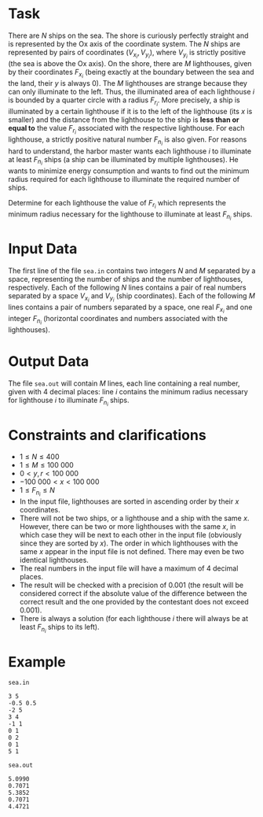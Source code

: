 
# Task

There are $N$ ships on the sea. The shore is curiously perfectly straight and is represented by the Ox axis of the coordinate system. The $N$ ships are represented by pairs of coordinates $(V_{x_i}, V_{y_i})$, where $V_{y_i}$ is strictly positive (the sea is above the Ox axis). On the shore, there are $M$ lighthouses, given by their coordinates $F_{x_i}$ (being exactly at the boundary between the sea and the land, their $y$ is always $0$). The $M$ lighthouses are strange because they can only illuminate to the left. Thus, the illuminated area of each lighthouse $i$ is bounded by a quarter circle with a radius $F_{r_i}$. More precisely, a ship is illuminated by a certain lighthouse if it is to the left of the lighthouse (its $x$ is smaller) and the distance from the lighthouse to the ship is **less than or equal to** the value $F_{r_i}$ associated with the respective lighthouse.
For each lighthouse, a strictly positive natural number $F_{n_i}$ is also given. For reasons hard to understand, the harbor master wants each lighthouse $i$ to illuminate at least $F_{n_i}$ ships (a ship can be illuminated by multiple lighthouses). He wants to minimize energy consumption and wants to find out the minimum radius required for each lighthouse to illuminate the required number of ships.

Determine for each lighthouse the value of $F_{r_i}$ which represents the minimum radius necessary for the lighthouse to illuminate at least $F_{n_i}$ ships.

# Input Data

The first line of the file `sea.in` contains two integers $N$ and $M$ separated by a space, representing the number of ships and the number of lighthouses, respectively. Each of the following $N$ lines contains a pair of real numbers separated by a space $V_{x_i}$ and $V_{y_i}$ (ship coordinates). Each of the following $M$ lines contains a pair of numbers separated by a space, one real $F_{x_i}$ and one integer $F_{n_i}$ (horizontal coordinates and numbers associated with the lighthouses).

# Output Data

The file `sea.out` will contain $M$ lines, each line containing a real number, given with $4$ decimal places: line $i$ contains the minimum radius necessary for lighthouse $i$ to illuminate $F_{n_i}$ ships.

# Constraints and clarifications

* $1 \leq N \leq 400$
* $1 \leq M \leq 100\ 000$
* $0 < y, r < 100\ 000$
* $-100\ 000 < x < 100\ 000$
* $1 \leq F_{n_i} \leq N$
* In the input file, lighthouses are sorted in ascending order by their $x$ coordinates.
* There will not be two ships, or a lighthouse and a ship with the same $x$. However, there can be two or more lighthouses with the same $x$, in which case they will be next to each other in the input file (obviously since they are sorted by $x$). The order in which lighthouses with the same $x$ appear in the input file is not defined. There may even be two identical lighthouses.
* The real numbers in the input file will have a maximum of $4$ decimal places.
* The result will be checked with a precision of $0.001$ (the result will be considered correct if the absolute value of the difference between the correct result and the one provided by the contestant does not exceed $0.001$).
* There is always a solution (for each lighthouse $i$ there will always be at least $F_{n_i}$ ships to its left).

# Example

`sea.in`
```
3 5
-0.5 0.5
-2 5
3 4
-1 1
0 1
0 2
0 1
5 1
```

`sea.out`
```
5.0990
0.7071
5.3852
0.7071
4.4721
```
